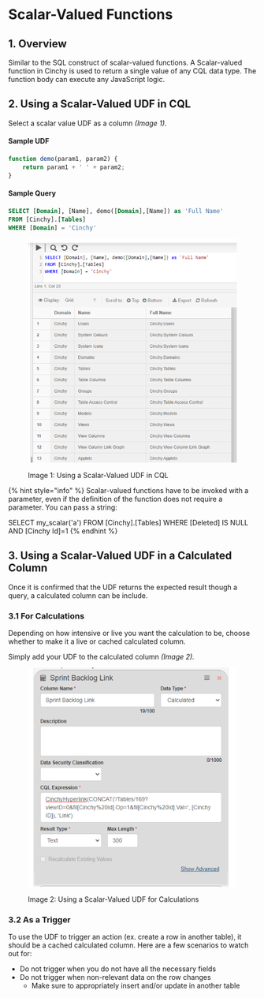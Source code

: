 # Scalar-Valued Functions

## 1. Overview

Similar to the SQL construct of scalar-valued functions. A Scalar-valued function in Cinchy is used to return a single value of any CQL data type. The function body can execute any JavaScript logic.

## 2. Using a Scalar-Valued UDF in CQL

Select a scalar value UDF as a column _(Image 1)._

#### Sample UDF

```javascript
function demo(param1, param2) { 
    return param1 + ' ' + param2;
}
```

#### Sample Query

```sql
SELECT [Domain], [Name], demo([Domain],[Name]) as 'Full Name'
FROM [Cinchy].[Tables]
WHERE [Domain] = 'Cinchy'
```

<figure><img src="../../../../.gitbook/assets/image (408).png" alt=""><figcaption><p>Image 1: Using a Scalar-Valued UDF in CQL</p></figcaption></figure>

{% hint style="info" %}
Scalar-valued functions have to be invoked with a parameter, even if the definition of the function does not require a parameter. You can pass a string:

SELECT my\_scalar('a') FROM \[Cinchy].\[Tables] WHERE \[Deleted] IS NULL AND \[Cinchy Id]=1
{% endhint %}

## 3. Using a Scalar-Valued UDF in a Calculated Column

Once it is confirmed that the UDF returns the expected result though a query, a calculated column can be include. &#x20;

### 3.1 For Calculations

Depending on how intensive or live you want the calculation to be, choose whether to make it a live or cached calculated column.

Simply add your UDF to the calculated column _(Image 2)._

<figure><img src="../../../../.gitbook/assets/image (295).png" alt=""><figcaption><p>Image 2: Using a Scalar-Valued UDF for Calculations</p></figcaption></figure>

### 3.2 As a Trigger

To use the UDF to trigger an action (ex. create a row in another table), it should be a cached calculated column. Here are a few scenarios to watch out for:

* Do not trigger when you do not have all the necessary fields
* Do not trigger when non-relevant data on the row changes
  * Make sure to appropriately insert and/or update in another table

